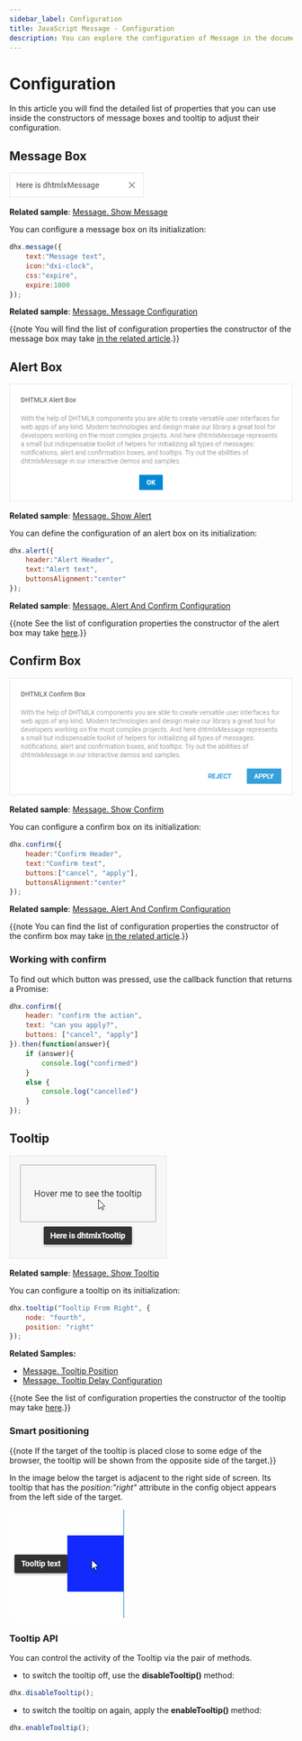 ```yaml
---
sidebar_label: Configuration
title: JavaScript Message - Configuration 
description: You can explore the configuration of Message in the documentation of the DHTMLX JavaScript UI library. Browse developer guides and API reference, try out code examples and live demos, and download a free 30-day evaluation version of DHTMLX Suite 7.
---
```


# Configuration

In this article you will find the detailed list of properties that you can use inside the constructors of message boxes and tooltip to adjust their configuration.

## Message Box

![](../assets/message/show_message.png)

**Related sample**: [Message. Show Message](https://snippet.dhtmlx.com/rsxdlicg)

You can configure a message box on its initialization:

~~~js
dhx.message({
    text:"Message text", 
    icon:"dxi-clock", 
    css:"expire", 
    expire:1000
});
~~~

**Related sample**: [Message. Message Configuration](https://snippet.dhtmlx.com/qfmd877x)

{{note You will find the list of configuration properties the constructor of the message box may take [in the related article](message/api/api_message_properties.md).}}

## Alert Box

![](../assets/message/show_alert.png)

**Related sample**: [Message. Show Alert](https://snippet.dhtmlx.com/m4xka888)

You can define the configuration of an alert box on its initialization:

~~~js
dhx.alert({
    header:"Alert Header",
    text:"Alert text",
    buttonsAlignment:"center"
});
~~~

**Related sample**: [Message. Alert And Confirm Configuration](https://snippet.dhtmlx.com/dk4a7959)

{{note See the list of configuration properties the constructor of the alert box may take [here](message/api/api_message_properties.md#alert-box).}}

## Confirm Box

![](../assets/message/show_confirm.png)

**Related sample**: [Message. Show Confirm](https://snippet.dhtmlx.com/iss7twe6)

You can configure a confirm box on its initialization:

~~~js
dhx.confirm({
    header:"Confirm Header",
    text:"Confirm text",
    buttons:["cancel", "apply"],
    buttonsAlignment:"center"
});
~~~

**Related sample**: [Message. Alert And Confirm Configuration](https://snippet.dhtmlx.com/dk4a7959)

{{note You can find the list of configuration properties the constructor of the confirm box may take [in the related article](message/api/api_message_properties.md#confirm-box).}}

### Working with confirm

To find out which button was pressed, use the callback function that returns a Promise:

~~~js
dhx.confirm({
	header: "confirm the action",
	text: "can you apply?",
	buttons: ["cancel", "apply"]
}).then(function(answer){
	if (answer){
		console.log("confirmed")
	}
	else {
		console.log("cancelled")
	}
});
~~~

## Tooltip

![](../assets/message/show_tooltip.png)

**Related sample**: [Message. Show Tooltip](https://snippet.dhtmlx.com/c6jm8if6)

You can configure a tooltip on its initialization:

~~~js
dhx.tooltip("Tooltip From Right", {
	node: "fourth", 
    position: "right"
});
~~~

**Related Samples:**

- [Message. Tooltip Position](https://snippet.dhtmlx.com/4wrrsr67)
- [Message. Tooltip Delay Configuration](https://snippet.dhtmlx.com/zts0avym)

{{note See the list of configuration properties the constructor of the tooltip may take [here](message/api/api_message_properties.md#tooltip).}}

### Smart positioning

{{note If the target of the tooltip is placed close to some edge of the browser, the tooltip will be shown from the opposite side of the target.}}

In the image below the target is adjacent to the right side of screen. Its tooltip that has the *position:"right"* attribute in the config object appears from the left side of the target.

![Smart positioning](../assets/message/smart_tooltip.png)

### Tooltip API

You can control the activity of the Tooltip via the pair of methods.

- to switch the tooltip off, use the **disableTooltip()** method:

~~~js
dhx.disableTooltip();
~~~

- to switch the tooltip on again, apply the **enableTooltip()** method:

~~~js
dhx.enableTooltip();
~~~
